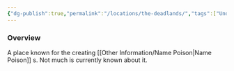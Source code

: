 ```yaml
---
{"dg-publish":true,"permalink":"/locations/the-deadlands/","tags":["Undiscovered"],"updated":"2025-05-27T14:00:56.112+01:00"}
---
```



### Overview
A place known for the creating [[Other Information/Name Poison\|Name Poison]] s. Not much is currently known about it. 